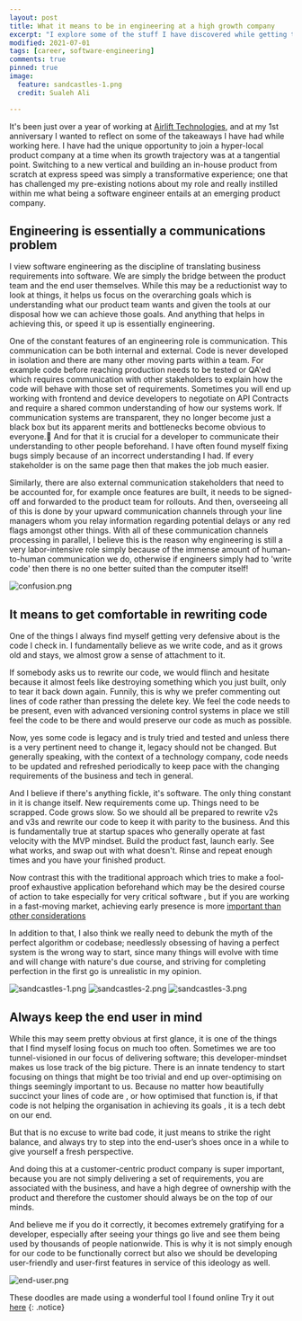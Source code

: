 ```yaml
---
layout: post
title: What it means to be in engineering at a high growth company 
excerpt: "I explore some of the stuff I have discovered while getting to work at an exciting product company" 
modified: 2021-07-01
tags: [career, software-engineering]
comments: true
pinned: true
image:
  feature: sandcastles-1.png
  credit: Sualeh Ali

---
```


It's been just over a year of working at [Airlift Technologies](https://www.airlifttech.com), and at my 1st anniversary I wanted to reflect on some of the takeaways I have had while working here. I have had the unique opportunity to join a hyper-local product company at a time when its growth trajectory was at a tangential point. Switching to a new vertical and building an in-house product from scratch at express speed was simply a transformative experience; one that has challenged my pre-existing notions about my role and really instilled within me what being a software engineer entails at an emerging product company. 

## Engineering is essentially a communications problem 

I view software engineering as the discipline of translating business requirements into software. We are simply the bridge between the product team and the end user themselves. While this may be a reductionist way to look at things, it helps us focus on the overarching goals which is understanding what our product team wants and given the tools at our disposal how we can achieve those goals. And anything that helps in achieving this, or speed it up is essentially engineering.

One of the constant features of an engineering role is communication. This communication can be both internal and external. Code is never developed in isolation and there are many other moving parts within a team. For example code before reaching production needs to be tested or QA'ed which requires communication with other stakeholders to explain how the code will behave with those set of requirements. Sometimes you will end up working with frontend and device developers to negotiate on API Contracts and require a shared common understanding of how our systems work. If communication systems are transparent, they no longer become just a black box but its apparent merits and bottlenecks become obvious to everyone. ٓAnd for that it is crucial for a developer to communicate their understanding to other people beforehand. I have often found myself fixing bugs simply because of an incorrect understanding I had. If every stakeholder is on the same page then that makes the job much easier. 

Similarly, there are also external communication stakeholders that need to be accounted for, for example once features are built, it needs to be signed-off and forwarded to the product team for rollouts. And then, overseeing all of this is done by your upward communication channels through your line managers whom you relay information regarding potential delays or any red flags amongst other things. With all of these communication channels processing in parallel, I believe this is the reason why engineering is still a very labor-intensive role simply because of the immense amount of human-to-human communication we do, otherwise if engineers simply had to 'write code' then there is no one better suited than the computer itself!

![confusion.png](confusion.png)

## It means to get comfortable in rewriting code 

One of the things I always find myself getting very defensive about is the code I check in. I fundamentally believe as we write code, and as it grows old and stays, we almost grow a sense of attachment to it. 

If somebody asks us to rewrite our code, we would flinch and hesitate because it almost feels like destroying something which you just built, only to tear it back down again. Funnily, this is why we prefer commenting out lines of code rather than pressing the delete key. We feel the code needs to be present, even with advanced versioning control systems in place we still feel the code to be there and would preserve our code as much as possible.

Now, yes some code is legacy and is truly tried and tested and unless there is a very pertinent need to change it, legacy should not be changed. But generally speaking, with the context of a technology company, code needs to be updated and refreshed periodically to keep pace with the changing requirements of the business and tech in general.

And I believe if there's anything fickle, it's software. The only thing constant in it is change itself. New requirements come up. Things need to be scrapped. Code grows slow. So we should all be prepared to rewrite v2s and v3s and rewrite our code to keep it with parity to the business. And this is fundamentally true at startup spaces who generally operate at fast velocity with the MVP mindset. Build the product fast, launch early. See what works, and swap out with what doesn't. Rinse and repeat enough times and you have your finished product.

Now contrast this with the traditional approach which tries to make a fool-proof exhaustive application beforehand which may be the desired course of action to take especially for very critical software , but if you are working in a fast-moving market, achieving early presence is more [important than other considerations](https://review.firstround.com/speed-as-a-habit)

In addition to that, I also think we really need to debunk the myth of the perfect algorithm or codebase; needlessly obsessing of having a perfect system is the wrong way to start, since many things will evolve with time and will change with nature's due course, and striving for completing perfection in the first go is unrealistic in my opinion.

![sandcastles-1.png](sandcastles-1.png)
![sandcastles-2.png](sandcastles-2.png)
![sandcastles-3.png](sandcastles-3.png)


## Always keep the end user in mind 

While this may seem pretty obvious at first glance, it is one of the things that I find myself losing focus on much too often. Sometimes we are too tunnel-visioned in our focus of delivering software; this developer-mindset makes us lose track of the big picture. There is an innate tendency to start focusing on things that might be too trivial and end up over-optimising on things seemingly important to us. Because no matter how beautifully succinct your lines of code are , or how optimised that function is, if that code is not helping the organisation in achieving its goals , it is a tech debt on our end.

But that is no excuse to write bad code, it just means to strike the right balance, and always try to step into the end-user’s shoes once in a while to give yourself a fresh perspective.

And doing this at a customer-centric product company is super important, because you are not simply delivering a set of requirements, you are associated with the business, and have a high degree of ownership with the product and therefore the customer should always be on the top of our minds.

And believe me if you do it correctly, it becomes extremely gratifying for a developer, especially after seeing your things go live and see them being used by thousands of people nationwide. This is why it is not simply enough for our code to be functionally correct but also we should be developing user-friendly and user-first features in service of this ideology as well.

![end-user.png](end-user.png)


These doodles are made using a wonderful tool I found online  Try it out [here](https://excalidraw.com/)
{: .notice}

